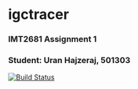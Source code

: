 igctracer
=======

### IMT2681 Assignment 1 
### Student: Uran Hajzeraj, 501303 ######

[![Build Status](https://travis-ci.com/uhajzeraj/igcinfo.svg?branch=master)](https://travis-ci.com/uhajzeraj/igcinfo)

